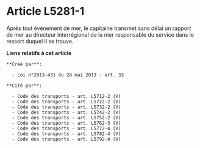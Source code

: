# Article L5281-1

Après tout événement de mer, le capitaine transmet sans délai un rapport de mer au directeur interrégional de la mer
responsable du service dans le ressort duquel il se trouve.

**Liens relatifs à cet article**

	**Créé par**:

	  - Loi n°2013-431 du 28 mai 2013 - art. 33

	**Cité par**:

	  - Code des transports - art. L5712-2 (V)
	  - Code des transports - art. L5722-2 (V)
	  - Code des transports - art. L5732-2 (V)
	  - Code des transports - art. L5742-2 (V)
	  - Code des transports - art. L5752-2 (V)
	  - Code des transports - art. L5762-3 (V)
	  - Code des transports - art. L5772-4 (V)
	  - Code des transports - art. L5782-4 (V)
	  - Code des transports - art. L5792-4 (V)
